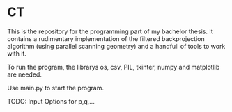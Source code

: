 # CT
This is the repository for the programming part of my bachelor thesis. It contains a rudimentary implementation of the filtered backprojection algorithm (using parallel scanning geometry) and a handfull of tools to work with it.

To run the program, the librarys os, csv, PIL, tkinter, numpy and matplotlib are needed.

Use main.py to start the program.

TODO: Input Options for p,q,...
